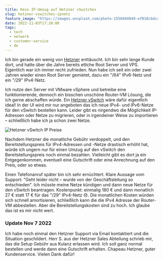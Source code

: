 ```yaml
---
title: Kein IP-Umzug auf Hetzner vSwitches
slug: hetzner-vswitches-ipnetz
feature_image: "https://images.unsplash.com/photo-1558494949-ef010cbdcc31?ixlib=rb-4.0.3&ixid=MnwxMjA3fDB8MHxwaG90by1wYWdlfHx8fGVufDB8fHx8&auto=format&fit=crop&w=2834&q=80"
date: 2022-11-03T17:20:00
tags:
  - tech
  - network
  - customer-service
  - de
---
```


Ich bin gerade ein wenig von [Hetzner](https://www.hetzner.de) enttäuscht. Ich bin sehr lange Kunde dort, und hatte über die Jahre bereits etliche Root Server und VPS. Eigentlich war ich immer recht zufrieden. Nun habe ich seit ein oder zwei Jahren wieder einen Root Server gemietet, dazu ein "/64" IPv6-Netz und ein "/29" IPv4-Netz.

Ich nutze den Server mit VMware vSphere und betreibe eine funktionierende, dennoch ein bisschen unschöne Router-VM Lösung, die ich gerne abschaffen würde. Ein [Hetzner vSwitch](https://docs.hetzner.com/de/robot/dedicated-server/network/vswitch/) wäre dafür eigentlich ideal! In der UI wird mir nur angeboten das ich neue IPv4- und IPv6-Netze für den vSwitch bestellen kann. Leider gibt es nirgendwo die Möglichkeit IP-Adressen oder Netze zu migrieren, oder in irgendeiner Weise zu importieren – schließlich habe ich ja schon zwei Netze. 

![Hetzner vSwitch IP Preise](https://media.jason.re/file/dstore/vswitch-preise.png)

Nachdem Hetzner die monatliche Gebühr verdoppelt, und den Bereitstellungspreis für IPv4-Adressen und -Netze drastisch erhöht hat, würde ich ungern nur für einen Umzug auf den vSwitch den Bereitstellungspreis noch einmal bezahlen. Vielleicht gibt es dort ja ein Entgegenkommen, eventuell eine Gutschrift oder eine Anrechnung auf den Preis, oder so etwas. 

Einen Telefonanruf später bin ich sehr ernüchtert. Klare Aussage vom Support: "Geht leider nicht – wurde von der Geschäftsleitung so entschieden". Ich müsste meine Netze kündigen und dann neue Netze für den vSwitch beantragen. Kostenpunkt: einmalig 180 € und dann monatlich 27 € statt 17 € für das "/29" IPv4-Netz 😞. Die monatlichen Kosten würden sich schnell amortisieren, schließlich kann die die IPv4 Adresse der Router-VM abbestellen. Aber die Bereitstellungskosten sind zu hoch. Ich glaube das ist es mir nicht wert.

### Update Nov 7 2022

Ich habe noch einmal den Hetzner Support via Email kontaktiert und die Situation geschildert. Herr S. aus der Hetzner Sales Abteilung schrieb mir, das die Setup Gebühr aus Kulanz erlassen wird. Ich soll ganz normal bestellen und werde dann eine Gutschrift erhalten. Chapeau Hetzner, guter Kundenservice. Vielen Dank dafür!
